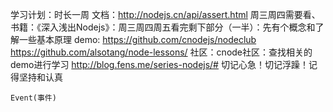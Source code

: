 学习计划：时长一周
	文档：http://nodejs.cn/api/assert.html 周三周四需要看、
	书籍：《深入浅出Nodejs》：周三周四周五看完剩下部分（一半）：先有个概念和了解一些基本原理
	demo: https://github.com/cnodejs/nodeclub  https://github.com/alsotang/node-lessons/
	社区：cnode社区：查找相关的demo进行学习
	http://blog.fens.me/series-nodejs/#
	切记心急！切记浮躁！记得坚持和认真


	

	Event(事件)
		